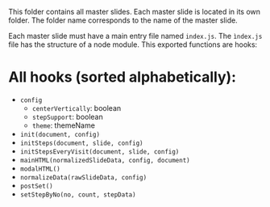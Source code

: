This folder contains all master slides. Each master slide is located
in its own folder. The folder name corresponds to the name of the master
slide.

Each master slide must have a main entry file named `index.js`.
The `ìndex.js` file has the structure of a node module.
This exported functions are hooks:

# All hooks (sorted alphabetically):

* `config`
  * `centerVertically`: boolean
  * `stepSupport`: boolean
  * `theme`: themeName
* `init(document, config)`
* `initSteps(document, slide, config)`
* `initStepsEveryVisit(document, slide, config)`
* `mainHTML(normalizedSlideData, config, document)`
* `modalHTML()`
* `normalizeData(rawSlideData, config)`
* `postSet()`
* `setStepByNo(no, count, stepData)`
